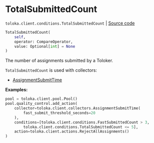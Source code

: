 # TotalSubmittedCount
`toloka.client.conditions.TotalSubmittedCount` | [Source code](https://github.com/Toloka/toloka-kit/blob/v1.2.1/src/client/conditions.py#L611)

```python
TotalSubmittedCount(
    self,
    operator: CompareOperator,
    value: Optional[int] = None
)
```

The number of assignments submitted by a Toloker.


`TotalSubmittedCount` is used with collectors:
- [AssignmentSubmitTime](toloka.client.collectors.AssignmentSubmitTime.md)


**Examples:**


```python
pool = toloka.client.pool.Pool()
pool.quality_control.add_action(
    collector=toloka.client.collectors.AssignmentSubmitTime(
        fast_submit_threshold_seconds=20
    ),
    conditions=[toloka.client.conditions.FastSubmittedCount > 3,
        toloka.client.conditions.TotalSubmittedCount <= 5],
    action=toloka.client.actions.RejectAllAssignments()
)
```
